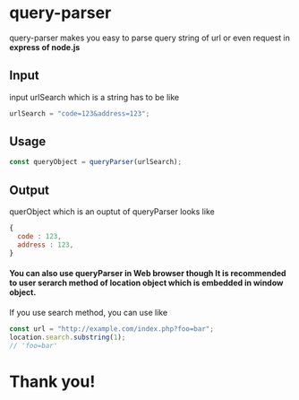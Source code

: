 # query-parser

query-parser makes you easy to parse query string of url or even request in <b>
express of node.js</b>

## Input

input urlSearch which is a string has to be like

```javascript
urlSearch = "code=123&address=123";
```

## Usage

```javascript
const queryObject = queryParser(urlSearch);
```

## Output

querObject which is an ouptut of queryParser looks like

```javascript
{
  code : 123,
  address : 123,
}
```

#### You can also use queryParser in Web browser though It is recommended to user serarch method of location object which is embedded in window object.

If you use search method, you can use like

```javascript
const url = "http://example.com/index.php?foo=bar";
location.search.substring(1);
// 'foo=bar'
```

# Thank you!
